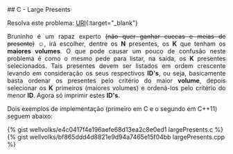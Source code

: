  <div id="large">
 
 </div>
## C - Large Presents

Resolva este problema:
[URI][uri-2720]{:target="_blank"}

<p align="justify">
Bruninho é um rapaz experto <strike> (não quer ganhar cuecas e meias de presente)</strike> &#9786;, irá escolher, dentre os <b>N</b> presentes, os <b>K</b> que tenham os <b>maiores volumes</b>. O que pode causar um pouco de confusão neste problema é como o mesmo pede para listar, na saída, os <b>K</b> presentes selecionados. Tais presentes devem ser listados em ordem crescente levando em consideração os seus respectivos <b>ID's</b>, ou seja, basicamente basta ordenar os presentes pelo critério do maior <b>volume</b>, depois selecionar os <b>K</b> primeiros (maiores volumes) e ordená-los pelo critério do menor <b>ID</b>. Agora só imprimir estes <b>ID's</b>.
</p>

Dois exemplos de implementação (primeiro em C e o segundo em C++11) seguem abaixo:

{% gist wellvolks/e4c0417f4e196aefe68d13ea2c8e0ed1 largePresents.c %}
{% gist wellvolks/bf865ddd4d8821e9d94a7465e15f04bb largePresents.cpp %}

[uri-2720]:		https://www.urionlinejudge.com.br/judge/pt/problems/view/2720

